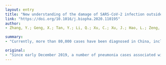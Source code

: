 ```yaml
---
layout: entry
title: "New understanding of the damage of SARS-CoV-2 infection outside the respiratory system"
link: "https://doi.org/10.1016/j.biopha.2020.110195"
author:
- Zhang, Y.; Geng, X.; Tan, Y.; Li, Q.; Xu, C.; Xu, J.; Hao, L.; Zeng, Z.; Luo, X.; Liu, F.; Wang, H.

summary:
- "Currently, more than 80,000 cases have been diagnosed in China, including more than 3000 deaths. The epidemic is spreading to the rest of the world, posing a grave challenge to prevention and control. On February 12, 2020, the International Committee on Taxonomy of Viruses and the World Health Organization officially named the novel coronavirus and associated pneumonia as severe acute respiratory syndrome. Infects the respiratory system but may cause damage to other systems."

original:
- "Since early December 2019, a number of pneumonia cases associated with unknown coronavirus infection were identified in Wuhan, China, and many additional cases were identified in other regions of China and in other countries within 3 months. Currently, more than 80,000 cases have been diagnosed in China, including more than 3000 deaths. The epidemic is spreading to the rest of the world, posing a grave challenge to prevention and control. On February 12, 2020, the International Committee on Taxonomy of Viruses and the World Health Organization officially named the novel coronavirus and associated pneumonia as severe acute respiratory syndrome coronavirus 2 (SARS-CoV-2) and coronavirus disease 2019 (COVID-19), respectively. According to the recent research on SARS-CoV-2, the virus mainly infects the respiratory system but may cause damage to other systems. In this paper, we will systematically review the pathogenic features, transmission routes, and infection mechanisms of SARS-CoV-2, as well as any adverse effects on the digestive system, urogenital system, central nervous system, and circulatory system, in order to provide a theoretical and clinical basis for the diagnosis, classification, treatment, and prognosis assessment of SARS-CoV-2 infection."
---
```


